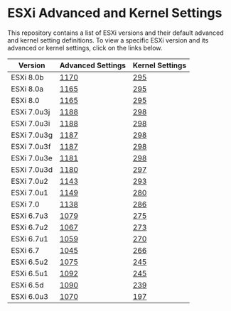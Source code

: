# ESXi Advanced and Kernel Settings

This repository contains a list of ESXi versions and their default advanced and kernel setting definitions. To view a specific ESXi version and its advanced or kernel settings, click on the links below.

| Version     | Advanced Settings                       | Kernel Settings                      |
|-------------|-----------------------------------------|--------------------------------------|
| ESXi 8.0b   | [1170](esxi-80b-advanced-settings.md)   | [295](esxi-80b-kernel-settings.md)   |
| ESXi 8.0a   | [1165](esxi-80a-advanced-settings.md)   | [295](esxi-80a-kernel-settings.md)   |
| ESXi 8.0    | [1165](esxi-80-advanced-settings.md)    | [295](esxi-80-kernel-settings.md)    |
| ESXi 7.0u3j | [1188](esxi-70u3j-advanced-settings.md) | [298](esxi-70u3j-kernel-settings.md) |
| ESXi 7.0u3i | [1188](esxi-70u3i-advanced-settings.md) | [298](esxi-70u3i-kernel-settings.md) |
| ESXi 7.0u3g | [1187](esxi-70u3g-advanced-settings.md) | [298](esxi-70u3g-kernel-settings.md) |
| ESXi 7.0u3f | [1187](esxi-70u3f-advanced-settings.md) | [298](esxi-70u3f-kernel-settings.md) |
| ESXi 7.0u3e | [1181](esxi-70u3e-advanced-settings.md) | [298](esxi-70u3e-kernel-settings.md) |
| ESXi 7.0u3d | [1180](esxi-70u3d-advanced-settings.md) | [297](esxi-70u3d-kernel-settings.md) |
| ESXi 7.0u2  | [1143](esxi-70u2-advanced-settings.md)  | [293](esxi-70u2-kernel-settings.md)  |
| ESXi 7.0u1  | [1149](esxi-70u1-advanced-settings.md)  | [280](esxi-70u1-kernel-settings.md)  |
| ESXi 7.0    | [1138](esxi-70-advanced-settings.md)    | [286](esxi-70-kernel-settings.md)    |
| ESXi 6.7u3  | [1079](esxi-67u3-advanced-settings.md)  | [275](esxi-67u3-kernel-settings.md)  |
| ESXi 6.7u2  | [1067](esxi-67u2-advanced-settings.md)  | [273](esxi-67u2-kernel-settings.md)  |
| ESXi 6.7u1  | [1059](esxi-67u1-advanced-settings.md)  | [270](esxi-67u1-kernel-settings.md)  |
| ESXi 6.7    | [1045](esxi-67-advanced-settings.md)    | [266](esxi-67-kernel-settings.md)    |
| ESXi 6.5u2  | [1075](esxi-65u2-advanced-settings.md)  | [245](esxi-65u2-kernel-settings.md)  |
| ESXi 6.5u1  | [1092](esxi-65u1-advanced-settings.md)  | [245](esxi-65u1-kernel-settings.md)  |
| ESXi 6.5d   | [1090](esxi-65d-advanced-settings.md)   | [239](esxi-65d-kernel-settings.md)   |
| ESXi 6.0u3  | [1070](esxi-60u3-advanced-settings.md)  | [197](esxi-60u3-kernel-settings.md)  |

